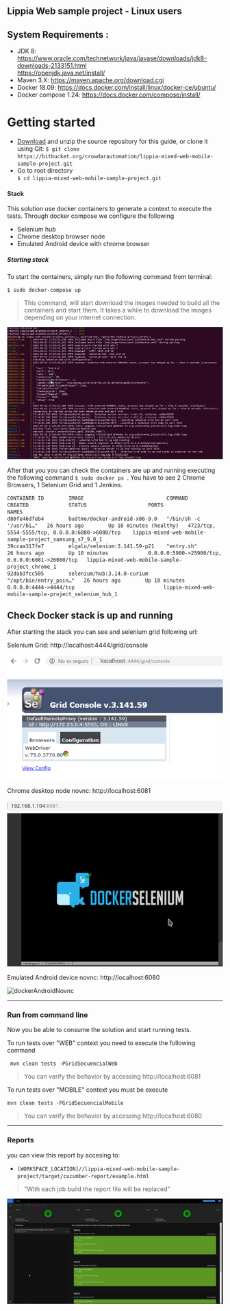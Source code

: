 ## Lippia Web sample project - Linux users

## System Requirements :
+ JDK 8: https://www.oracle.com/technetwork/java/javase/downloads/jdk8-downloads-2133151.html   
	  https://openjdk.java.net/install/   
+ Maven 3.X: https://maven.apache.org/download.cgi   
+ Docker 18.09: https://docs.docker.com/install/linux/docker-ce/ubuntu/
+ Docker compose 1.24: https://docs.docker.com/compose/install/

# Getting started
 [Download]: <https://bitbucket.org/crowdarautomation/lippia-mixed-web-mobile-sample-project/get/fdc35889edbf.zip>
- [Download] and unzip the source repository for this guide, or clone it using Git:
    ``` $ git clone https://bitbucket.org/crowdarautomation/lippia-mixed-web-mobile-sample-project.git ```
- Go to root directory  
    ``` $ cd lippia-mixed-web-mobile-sample-project.git ```

#### Stack
This solution use docker containers to generate a context to execute the tests. 
Through docker compose we configure the following  
  
-	Selenium hub  
-  	Chrome desktop browser node
-   Emulated Android device with chrome browser

##### Starting stack
To start the containers, simply run the following command from terminal:

```
$ sudo docker-compose up
```


 > This command, will start download the images needed to build all the containers and start them. It takes a while to download the images depending on your internet connection.

![docker-compose](/docs/img/docker-compose-up.png)


After that you you can check the containers are up and running executing the following command
`$ sudo docker ps `.
    You have to see 2 Chrome Browsers, 1 Selenium Grid and 1 Jenkins.

```
CONTAINER ID        IMAGE                           COMMAND                  CREATED             STATUS                    PORTS                                              NAMES
d80fe46dfeb4        budtmo/docker-android-x86-9.0   "/bin/sh -c '/usr/bi…"   26 hours ago        Up 10 minutes (healthy)   4723/tcp, 5554-5555/tcp, 0.0.0.0:6080->6080/tcp    lippia-mixed-web-mobile-sample-project_samsung_s7_9.0_1
39ccaa317fe7        elgalu/selenium:3.141.59-p21    "entry.sh"               26 hours ago        Up 10 minutes             0.0.0.0:5900->25900/tcp, 0.0.0.0:6081->26080/tcp   lippia-mixed-web-mobile-sample-project_chrome_1
92dab3fcc505        selenium/hub:3.14.0-curium      "/opt/bin/entry_poin…"   26 hours ago        Up 10 minutes             0.0.0.0:4444->4444/tcp                             lippia-mixed-web-mobile-sample-project_selenium_hub_1
```

## Check Docker stack is up and running
After starting the stack you can see  and selenium grid following url:

Selenium Grid: http://localhost:4444/grid/console

![grid_console](/docs/img/Grid_Console.png)

Chrome desktop node novnc: http://localhost:6081

![chromeDesktopNovnc](/docs/img/chromeDesktopNovnc.png)

Emulated Android device novnc: http://localhost:6080

![dockerAndroidNovnc](/docs/img/dockerAndroidNovnc.png)

***

### Run from command line
Now you be able to consume the solution and start running tests.

To run tests over "WEB" context you need to execute the following command
```
 mvn clean tests -PGridSecuencialWeb
```
> You can verify the behavior by accessing http://localhost:6081

To run tests over "MOBILE" context you must be execute
```
mvn clean tests -PGridSecuencialMobile
```
> You can verify the behavior by accessing http://localhost:6080

***

### Reports
you can view this report by accesing to:

- `[WORKSPACE_LOCATION]//lippia-mixed-web-mobile-sample-project/target/cucumber-report/example.html`
> "With each job build the report file will be replaced"

![Lippia Extent Report](/docs/img/reporteExtent.png)
